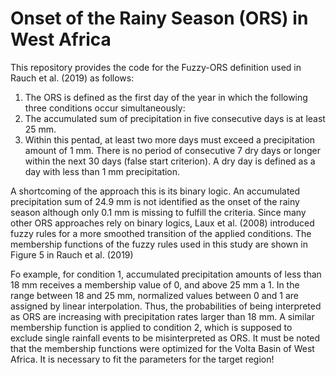 # Onset of the Rainy Season (ORS) in West Africa

This repository provides the code for the Fuzzy-ORS definition used in Rauch et al. (2019) as follows:
1. The ORS is defined as the first day of the year in which the following three conditions occur simultaneously:
2. The accumulated sum of precipitation in five consecutive days is at least 25 mm.
3. Within this pentad, at least two more days must exceed a precipitation amount of 1 mm.
There is no period of consecutive 7 dry days or longer within the next 30 days (false start criterion). A dry day is defined as a day with less than 1 mm precipitation.

A shortcoming of the approach this is its binary logic. An accumulated precipitation sum of 24.9 mm is not identified as the onset of the rainy season although only 0.1 mm is missing to fulfill the criteria. Since many other ORS approaches rely on binary logics, Laux et al. (2008) introduced fuzzy rules for a more smoothed transition of the applied conditions. The membership functions of the fuzzy rules used in this study are shown in Figure 5 in Rauch et al. (2019)

Fo  example, for condition 1, accumulated precipitation amounts of less than 18 mm receives a membership value of 0, and above 25 mm a 1. In the range between 18 and 25 mm, normalized values between 0 and 1 are assigned by linear interpolation. Thus, the probabilities of being interpreted as ORS are increasing with precipitation rates larger than 18 mm. A similar membership function is applied to condition 2, which is supposed to exclude single rainfall events to be misinterpreted as ORS. It must be noted that the membership functions were optimized for the Volta Basin of West Africa. It is necessary to fit the parameters for the target region!

